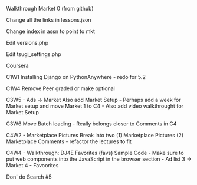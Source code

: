 

Walkthrough Market 0 (from github)

Change all the links in lessons.json

Change index in assn to point to mkt

Edit versions.php

Edit tsugi_settings.php


Coursera

C1W1 Installing Django on PythonAnywhere - redo for 5.2

C1W4 Remove Peer graded or make optional

C3W5 - Ads -> Market  Also add Market Setup - Perhaps add a week
for Market setup and move Market 1 to C4 - Also add video walkthrought for
Market Setup

C3W6 Move Batch loading - Really belongs closer to Comments in C4

C4W2 - Marketplace Pictures Break into two  (1) Marketplace Pictures (2) Marketplace Comments - refactor the lectures to fit

C4W4 - Walkthrough: DJ4E Favorites (favs) Sample Code - Make sure to put web components into the JavaScript in the browser section - Ad list 3 -> Market 4 - Favoorites

Don' do Search #5

